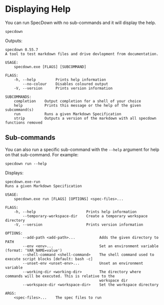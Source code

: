 # Displaying Help

You can run SpecDown with no sub-commands and it will display the help.

```shell,script(name="with-no-args")
specdown
```

Outputs:

```,verify(script_name="with-no-args", stream=stderr)
specdown 0.55.7
A tool to test markdown files and drive devlopment from documentation.

USAGE:
    specdown.exe [FLAGS] [SUBCOMMAND]

FLAGS:
    -h, --help         Prints help information
        --no-colour    Disables coloured output
    -V, --version      Prints version information

SUBCOMMANDS:
    completion    Output completion for a shell of your choice
    help          Prints this message or the help of the given subcommand(s)
    run           Runs a given Markdown Specification
    strip         Outputs a version of the markdown with all specdown functions removed
```

## Sub-commands

You can also run a specific sub-command with the `--help` argument for help on that sub-command.
For example:

```shell,script(name="run-with-help")
specdown run --help
```

Displays:

```,verify(script_name="run-with-help")
specdown.exe-run 
Runs a given Markdown Specification

USAGE:
    specdown.exe run [FLAGS] [OPTIONS] <spec-files>...

FLAGS:
    -h, --help                       Prints help information
        --temporary-workspace-dir    Create a temporary workspace directory
    -V, --version                    Prints version information

OPTIONS:
        --add-path <add-path>...           Adds the given directory to PATH
        --env <env>...                     Set an environment variable (format: 'VAR_NAME=value')
        --shell-command <shell-command>    The shell command used to execute script blocks [default: bash -c]
        --unset-env <unset-env>...         Unset an environment variable
        --working-dir <working-dir>        The directory where commands will be executed. This is relative to the
                                           workspace dir
        --workspace-dir <workspace-dir>    Set the workspace directory

ARGS:
    <spec-files>...    The spec files to run
```
